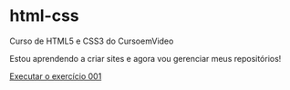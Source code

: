 # html-css
 Curso de HTML5 e CSS3 do CursoemVideo

Estou aprendendo a criar sites e agora vou gerenciar meus repositórios!

<a href="https://lazarotoo.github.io/html-css/exercicios/ex002/ex002.html">Executar o exercício 001